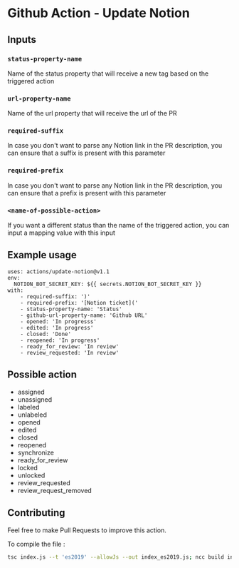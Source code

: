 # Github Action - Update Notion

## Inputs

### `status-property-name`

Name of the status property that will receive a new tag based on the triggered
action

### `url-property-name`

Name of the url property that will receive the url of the PR

### `required-suffix`

In case you don't want to parse any Notion link in the PR description, you can
ensure that a suffix is present with this parameter

### `required-prefix`

In case you don't want to parse any Notion link in the PR description, you can
ensure that a prefix is present with this parameter

### `<name-of-possible-action>`

If you want a different status than the name of the triggered action, you can
input a mapping value with this input

## Example usage

```
uses: actions/update-notion@v1.1
env:
  NOTION_BOT_SECRET_KEY: ${{ secrets.NOTION_BOT_SECRET_KEY }}
with:
    - required-suffix: ')'
    - required-prefix: '[Notion ticket]('
    - status-property-name: 'Status'
    - github-url-property-name: 'Github URL'
    - opened: 'In progresss'
    - edited: 'In progress'
    - closed: 'Done'
    - reopened: 'In progress'
    - ready_for_review: 'In review'
    - review_requested: 'In review'
```

## Possible action

- assigned
- unassigned
- labeled
- unlabeled
- opened
- edited
- closed
- reopened
- synchronize
- ready_for_review
- locked
- unlocked
- review_requested
- review_request_removed

## Contributing

Feel free to make Pull Requests to improve this action.

To compile the file :

```bash
tsc index.js --t 'es2019' --allowJs --out index_es2019.js; ncc build index_es2019.js --license licenses.txt;
```
